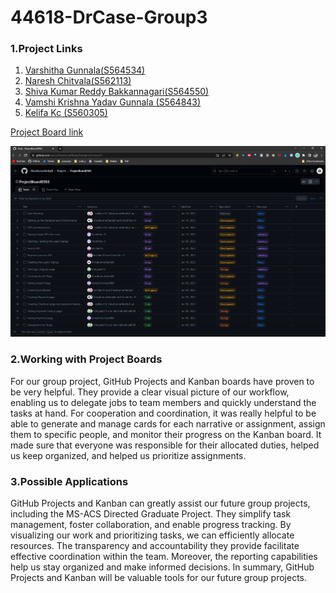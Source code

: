 # 44618-DrCase-Group3

### 1.Project Links
1. [Varshitha Gunnala(S564534)](https://github.com/Varshitha-11)
2. [Naresh Chitvala(S562113)](https://github.com/CHITYALA315)
3. [Shiva Kumar Reddy Bakkannagari(S564550)](https://github.com/ShivaKumarReddyB)
4. [Vamshi Krishna Yadav Gunnala (S564843)](https://github.com/VamshiKrishna8888)
5. [Kelifa Kc (S560305)](https://github.com/Kelifakc16)

[Project Board link](https://github.com/users/ShivaKumarReddyB/projects/2)

![Board](borad.png)
 
### 2.Working with Project Boards

For our group project, GitHub Projects and Kanban boards have proven to be very helpful. They provide a clear visual picture of our workflow, enabling us to delegate jobs to team members and quickly understand the tasks at hand. For cooperation and coordination, it was really helpful to be able to generate and manage cards for each narrative or assignment, assign them to specific people, and monitor their progress on the Kanban board. It made sure that everyone was responsible for their allocated duties, helped us keep organized, and helped us prioritize assignments. 

### 3.Possible Applications
GitHub Projects and Kanban can greatly assist our future group projects, including the MS-ACS Directed Graduate Project. They simplify task management, foster collaboration, and enable progress tracking. By visualizing our work and prioritizing tasks, we can efficiently allocate resources. The transparency and accountability they provide facilitate effective coordination within the team. Moreover, the reporting capabilities help us stay organized and make informed decisions. In summary, GitHub Projects and Kanban will be valuable tools for our future group projects.